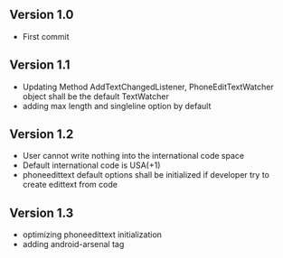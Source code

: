 Version 1.0
------------
* First commit

Version 1.1
-----------
* Updating Method AddTextChangedListener, PhoneEditTextWatcher object shall be the default TextWatcher
* adding max length and singleline option by default

Version 1.2
-----------
* User cannot write nothing into the international code space
* Default international code is USA(+1)
* phoneedittext default options shall be initialized if developer try to create edittext from code

Version 1.3
-----------
* optimizing phoneedittext initialization
* adding android-arsenal tag
